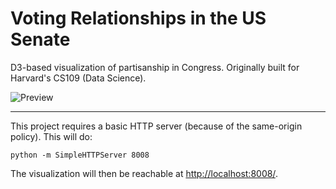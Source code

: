 Voting Relationships in the US Senate
===========

D3-based visualization of partisanship in Congress. Originally built for Harvard's CS109 (Data Science).

![Preview](https://raw.github.com/DavidChouinard/congressviz/master/preview.jpg)

-----------

This project requires a basic HTTP server (because of the same-origin policy). This will do:

```
python -m SimpleHTTPServer 8008
```

The visualization will then be reachable at [http://localhost:8008/](http://localhost:8008/).

